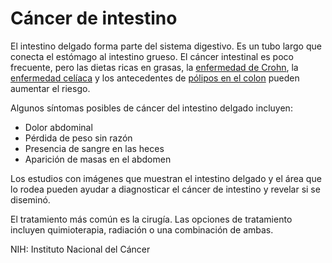 Cáncer de intestino
===================


El intestino delgado forma parte del sistema digestivo. Es un tubo largo que conecta el estómago al intestino grueso. El cáncer intestinal es poco frecuente, pero las dietas ricas en grasas, la [enfermedad de Crohn](https://medlineplus.gov/spanish/crohnsdisease.html), la [enfermedad celíaca](https://medlineplus.gov/spanish/celiacdisease.html) y los antecedentes de [pólipos en el colon](https://medlineplus.gov/spanish/colonicpolyps.html) pueden aumentar el riesgo. 


Algunos síntomas posibles de cáncer del intestino delgado incluyen:

* Dolor abdominal
* Pérdida de peso sin razón
* Presencia de sangre en las heces
* Aparición de masas en el abdomen


Los estudios con imágenes que muestran el intestino delgado y el área que lo rodea pueden ayudar a diagnosticar el cáncer de intestino y revelar si se diseminó. 


El tratamiento más común es la cirugía. Las opciones de tratamiento incluyen quimioterapia, radiación o una combinación de ambas. 


NIH: Instituto Nacional del Cáncer

